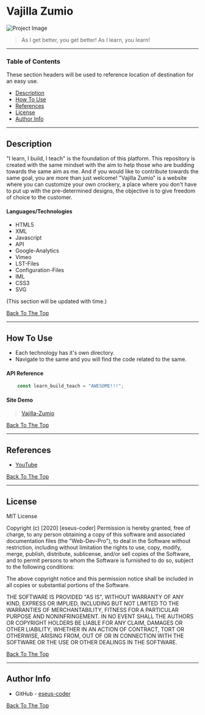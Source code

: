 # Vajilla Zumio

  ![Project Image](https://images.unsplash.com/photo-1484417894907-623942c8ee29?ixlib=rb-1.2.1&ixid=eyJhcHBfaWQiOjEyMDd9&auto=format&fit=crop&w=889&q=80)

> As I get better, you get better! As I learn, you learn!

---

### Table of Contents
These section headers will be used to reference location of destination for an easy use.

- [Description](#description)
- [How To Use](#how-to-use)
- [References](#references)
- [License](#license)
- [Author Info](#author-info)

---

## Description

"I learn, I build, I teach" is the foundation of this platform. This repository is created with the same mindset with the aim to help those who are budding towards the same aim as me. And if you would like to contribute towards the same goal, you are more than just welcome! "Vajilla Zumio" is a website where you can customize your own crockery, a place where you don't have to put up with the pre-determined designs, the objective is to give freedom of choice to the customer.

#### Languages/Technologies

- HTML5
- XML
- Javascript
- API
- Google-Analytics
- Vimeo
- LST-Files
- Configuration-Files
- IML
- CSS3
- SVG

(This section will be updated with time.)

[Back To The Top](#vajilla-zumio)

---

## How To Use

- Each technology has it's own directory.
- Navigate to the same and you will find the code related to the same.


#### API Reference

```javascript
    const learn_build_teach = "AWESOME!!!";
```
#### Site Demo

  >[Vajilla-Zumio](https://vajilla-zumio.netlify.app/personalizar.html)


[Back To The Top](#vajilla-zumio)

---

## References


- [YouTube](https://youtube.com)


[Back To The Top](#vajilla-zumio)

---

## License

MIT License

Copyright (c) [2020] [eseus-coder]
Permission is hereby granted, free of charge, to any person obtaining a copy
of this software and associated documentation files (the "Web-Dev-Pro"), to deal
in the Software without restriction, including without limitation the rights
to use, copy, modify, merge, publish, distribute, sublicense, and/or sell
copies of the Software, and to permit persons to whom the Software is
furnished to do so, subject to the following conditions:

The above copyright notice and this permission notice shall be included in all
copies or substantial portions of the Software.

THE SOFTWARE IS PROVIDED "AS IS", WITHOUT WARRANTY OF ANY KIND, EXPRESS OR
IMPLIED, INCLUDING BUT NOT LIMITED TO THE WARRANTIES OF MERCHANTABILITY,
FITNESS FOR A PARTICULAR PURPOSE AND NONINFRINGEMENT. IN NO EVENT SHALL THE
AUTHORS OR COPYRIGHT HOLDERS BE LIABLE FOR ANY CLAIM, DAMAGES OR OTHER
LIABILITY, WHETHER IN AN ACTION OF CONTRACT, TORT OR OTHERWISE, ARISING FROM,
OUT OF OR IN CONNECTION WITH THE SOFTWARE OR THE USE OR OTHER DEALINGS IN THE
SOFTWARE.


[Back To The Top](#vajilla-zumio)

---

## Author Info

- GitHub - [eseus-coder](https://github.com/eseus-coder)


[Back To The Top](#vajilla-zumio)